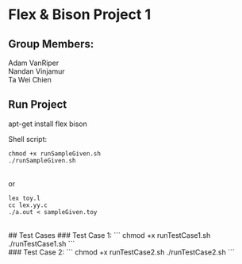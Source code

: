 # Flex & Bison Project 1
## Group Members:
Adam VanRiper<br/>
Nandan Vinjamur<br/>
Ta Wei Chien

## Run Project
apt-get install flex bison<br/>

Shell script:<br/>
```
chmod +x runSampleGiven.sh
./runSampleGiven.sh
```

<br/> or
```
lex toy.l
cc lex.yy.c
./a.out < sampleGiven.toy
```
<br/>
## Test Cases
### Test Case 1:
```
chmod +x runTestCase1.sh
./runTestCase1.sh
```
<br/>
### Test Case 2:
```
chmod +x runTestCase2.sh
./runTestCase2.sh
```
